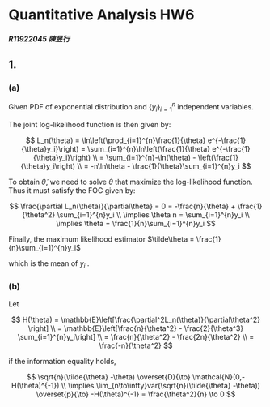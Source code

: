 # Quantitative Analysis HW6

##### R11922045 陳昱行

## 1.

### (a)

Given PDF of exponential distribution and $\{y_i\}_{i=1}^{n}$ independent variables.

The joint log-likelihood function is then given by:

$$
L_n(\theta) = \ln\left(\prod_{i=1}^{n}\frac{1}{\theta}
e^{-\frac{1}{\theta}y_i}\right) = 
\sum_{i=1}^{n}\ln\left(\frac{1}{\theta}
e^{-\frac{1}{\theta}y_i}\right) \\
= \sum_{i=1}^{n}-\ln(\theta) - \left(\frac{1}{\theta}y_i\right) \\
= -n\ln\theta - \frac{1}{\theta}\sum_{i=1}^{n}y_i
$$

To obtain $\tilde{\theta}$, we need to  solve $\theta$ that maximize the log-likelihood function. Thus it must satisfy the FOC given by:

$$
\frac{\partial L_n(\theta)}{\partial\theta} = 0 = 
-\frac{n}{\theta} + \frac{1}{\theta^2} \sum_{i=1}^{n}y_i \\
\implies \theta n = \sum_{i=1}^{n}y_i \\
\implies \theta = \frac{1}{n}\sum_{i=1}^{n}y_i
$$

Finally, the maximum likelihood estimator $\tilde\theta = \frac{1}{n}\sum_{i=1}^{n}y_i$

which is the mean of $y_i$ .

### (b)

Let

$$
H(\theta) = \mathbb{E}\left[\frac{\partial^2L_n(\theta)}{\partial\theta^2}
\right] \\ 
= \mathbb{E}\left[\frac{n}{\theta^2} - \frac{2}{\theta^3} \sum_{i=1}^{n}y_i\right] \\
= \frac{n}{\theta^2} - \frac{2n}{\theta^2} \\
= \frac{-n}{\theta^2}
$$

if the information equality holds,

$$
\sqrt{n}(\tilde{\theta} -\theta) \overset{D}{\to} \mathcal{N}(0,-H(\theta)^{-1}) \\
\implies \lim_{n\to\infty}var(\sqrt{n}(\tilde{\theta} -\theta)) \overset{p}{\to}
-H(\theta)^{-1} = \frac{\theta^2}{n} \to 0
$$
